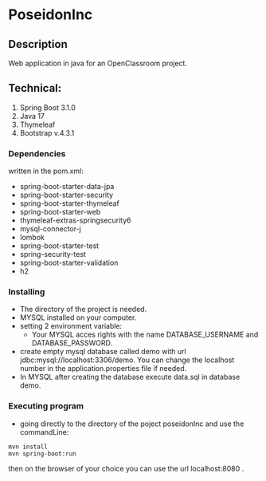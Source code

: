 # PoseidonInc

## Description
Web application in java for an OpenClassroom project.

## Technical:

1. Spring Boot 3.1.0
2. Java 17
3. Thymeleaf
4. Bootstrap v.4.3.1

### Dependencies

written in the pom.xml:
* spring-boot-starter-data-jpa
* spring-boot-starter-security
* spring-boot-starter-thymeleaf
* spring-boot-starter-web
* thymeleaf-extras-springsecurity6
* mysql-connector-j
* lombok
* spring-boot-starter-test
* spring-security-test
* spring-boot-starter-validation
* h2

### Installing

* The directory of the project is needed.
* MYSQL installed on your computer.
* setting 2 environment variable:
  * Your MYSQL acces rights with the name DATABASE_USERNAME and DATABASE_PASSWORD.
* create empty mysql database called demo with url jdbc:mysql://localhost:3306/demo. You can change the localhost number in the application.properties file if needed.
* In MYSQL after creating the database execute data.sql in database demo.

### Executing program

* going directly to the directory of the poject poseidonInc and use the commandLine:
```
mvn install
mvn spring-boot:run
```
then on the browser of your choice you can use the url  localhost:8080 .
